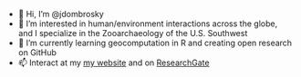 - 👋 Hi, I’m @jdombrosky
- 👀 I’m interested in human/environment interactions across the globe, and I specialize in the Zooarchaeology of the U.S. Southwest
- 🌱 I’m currently learning geocomputation in R and creating open research on GitHub
- 📫 Interact at my [my website](jonathandombrosky.com) and on [ResearchGate](https://www.researchgate.net/profile/Jonathan-Dombrosky)

<!---
jdombrosky/jdombrosky is a ✨ special ✨ repository because its `README.md` (this file) appears on your GitHub profile.
You can click the Preview link to take a look at your changes.
--->
